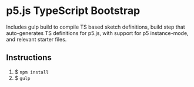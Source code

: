 # p5.js TypeScript Bootstrap

Includes gulp build to compile TS based sketch definitions, build step that auto-generates TS
definitions for p5.js, with support for p5 instance-mode, and relevant starter files.

## Instructions
1. $ `npm install`
2. $ `gulp`
